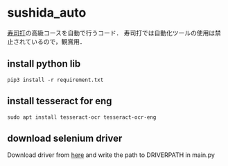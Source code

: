 # sushida_auto
[寿司打](http://typingx0.net/sushida/play.html)の高級コースを自動で行うコード．
寿司打では自動化ツールの使用は禁止されているので，観賞用．

## install python lib
```
pip3 install -r requirement.txt
```

## install tesseract for eng
```	
sudo apt install tesseract-ocr tesseract-ocr-eng
```

## download selenium driver
Download driver from [here](https://www.selenium.dev/ja/documentation/webdriver/getting_started/install_drivers/) and write the path to DRIVERPATH in main.py
